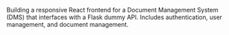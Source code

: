 Building a responsive React frontend for a Document Management System (DMS) that interfaces with a Flask dummy API. Includes authentication, user management, and document management.